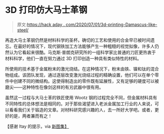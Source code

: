 # 3D 打印仿大马士革钢

> 原文:[https://hack aday . com/2020/07/01/3d-printing-Damascus-like-steel/](https://hackaday.com/2020/07/01/3d-printing-damascus-like-steel/)

再造大马士革钢仍然是材料科学的圣杯。确切的工艺和使用的合金早已被时间遗忘。在最好的情况下，现代钢铁加工方法能够产生一种粗糙的视觉拟像，许多人仍然认为它看起来很酷。马克斯·普朗克研究所的一组科学家比普通的刀匠更热衷于材料科学，他们一直在努力通过 3D 打印创造一种具有类似特性的材料。

所使用的技术基于金属粉末的激光烧结。在这种情况下，粉末由铁、镍和钛的混合物组成。该团队发现，通过逐层改变激光烧结过程的精确设置，他们可以在单个零件中创建不同的微结构。这使得制造出的零件既有延展性，又有足够的硬度可以被磨尖——这种特性在像剑这样的有刃武器中很有用。

虽然这一过程与大马士革的铁匠使用 Wootz 钢的过程完全不同，但金属材料具有不同特性的总体想法是相同的。对于那些渴望进入老派金属加工行业的人来说，可以看看我们关于锻造的文章。对材料研究感兴趣的人，去一所好大学吧。或者，更好的是，两者兼而有之！

【感谢 Itay 的提示，via [新图集】](https://newatlas.com/science/3d-printing-damascus-steel/)